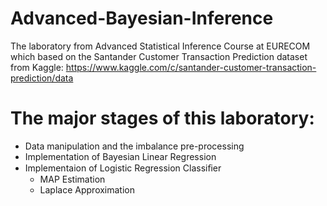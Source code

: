 # Advanced-Bayesian-Inference
The laboratory from Advanced Statistical Inference Course at EURECOM which based on the Santander Customer Transaction Prediction dataset from Kaggle: https://www.kaggle.com/c/santander-customer-transaction-prediction/data

# The major stages of this laboratory:
* Data manipulation and the imbalance pre-processing
* Implementation of Bayesian Linear Regression
* Implementaion of Logistic Regression Classiﬁer
  * MAP Estimation
  * Laplace Approximation
